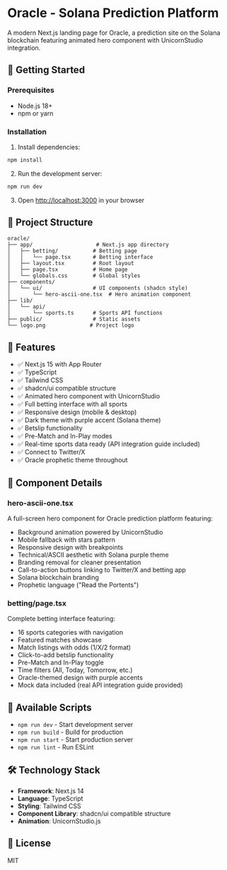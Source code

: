 # Oracle - Solana Prediction Platform

A modern Next.js landing page for Oracle, a prediction site on the Solana blockchain featuring animated hero component with UnicornStudio integration.

## 🚀 Getting Started

### Prerequisites

- Node.js 18+ 
- npm or yarn

### Installation

1. Install dependencies:
```bash
npm install
```

2. Run the development server:
```bash
npm run dev
```

3. Open [http://localhost:3000](http://localhost:3000) in your browser

## 📁 Project Structure

```
oracle/
├── app/                    # Next.js app directory
│   ├── betting/           # Betting page
│   │   └── page.tsx       # Betting interface
│   ├── layout.tsx         # Root layout
│   ├── page.tsx           # Home page
│   └── globals.css        # Global styles
├── components/
│   └── ui/                # UI components (shadcn style)
│       └── hero-ascii-one.tsx  # Hero animation component
├── lib/
│   └── api/
│       └── sports.ts      # Sports API functions
├── public/                # Static assets
└── logo.png              # Project logo
```

## 🎨 Features

- ✅ Next.js 15 with App Router
- ✅ TypeScript
- ✅ Tailwind CSS
- ✅ shadcn/ui compatible structure
- ✅ Animated hero component with UnicornStudio
- ✅ Full betting interface with all sports
- ✅ Responsive design (mobile & desktop)
- ✅ Dark theme with purple accent (Solana theme)
- ✅ Betslip functionality
- ✅ Pre-Match and In-Play modes
- ✅ Real-time sports data ready (API integration guide included)
- ✅ Connect to Twitter/X
- ✅ Oracle prophetic theme throughout

## 🧩 Component Details

### hero-ascii-one.tsx

A full-screen hero component for Oracle prediction platform featuring:
- Background animation powered by UnicornStudio
- Mobile fallback with stars pattern
- Responsive design with breakpoints
- Technical/ASCII aesthetic with Solana purple theme
- Branding removal for cleaner presentation
- Call-to-action buttons linking to Twitter/X and betting app
- Solana blockchain branding
- Prophetic language ("Read the Portents")

### betting/page.tsx

Complete betting interface featuring:
- 16 sports categories with navigation
- Featured matches showcase
- Match listings with odds (1/X/2 format)
- Click-to-add betslip functionality
- Pre-Match and In-Play toggle
- Time filters (All, Today, Tomorrow, etc.)
- Oracle-themed design with purple accents
- Mock data included (real API integration guide provided)

## 📝 Available Scripts

- `npm run dev` - Start development server
- `npm run build` - Build for production
- `npm run start` - Start production server
- `npm run lint` - Run ESLint

## 🛠️ Technology Stack

- **Framework**: Next.js 14
- **Language**: TypeScript
- **Styling**: Tailwind CSS
- **Component Library**: shadcn/ui compatible structure
- **Animation**: UnicornStudio.js

## 📄 License

MIT

